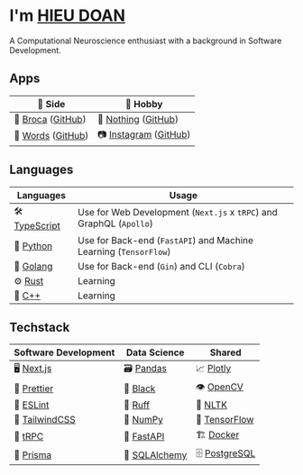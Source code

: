 # I'm [HIEU DOAN](https://hieudoanm.github.io)

A Computational Neuroscience enthusiast with a background in Software Development.

## Apps

| 🌆 Side                                        | 🌃 Hobby                                                   |
| ---------------------------------------------- | ---------------------------------------------------------- |
| 💬 [Broca][app-broca] ([GitHub][github-broca]) | 📱 [Nothing][app-nothing] ([GitHub][github-nothing])       |
| 📕 [Words][app-words] ([GitHub][github-words]) | 📷 [Instagram][app-instagram] ([GitHub][github-instagram]) |

## Languages

| Languages                   | Usage                                                               |
| --------------------------- | ------------------------------------------------------------------- |
| 🛠️ [TypeScript][typescript] | Use for Web Development (`Next.js` x `tRPC`) and GraphQL (`Apollo`) |
| 🐍 [Python][python]         | Use for Back-end (`FastAPI`) and Machine Learning (`TensorFlow`)    |
| 🦦 [Golang][golang]         | Use for Back-end (`Gin`) and CLI (`Cobra`)                          |
| ⚙️ [Rust][rust]             | Learning                                                            |
| 🧰 [C++][cplusplus]         | Learning                                                            |

## Techstack

| Software Development          | Data Science                | Shared                      |
| ----------------------------- | --------------------------- | --------------------------- |
| 🖥️ [Next.js][next.js]         | 🗃️ [Pandas][pandas]         | 📈 [Plotly][plotly]         |
| 💅 [Prettier][prettier]       | 💅 [Black][black]           | 👁️ [OpenCV][opencv]         |
| 🧰 [ESLint][eslint]           | 🧰 [Ruff][ruff]             | 💬 [NLTK][nltk]             |
| 💅 [TailwindCSS][tailwindcss] | 🧮 [NumPy][numpy]           | 🧠 [TensorFlow][tensorflow] |
| 🚀 [tRPC][trpc]               | 🚀 [FastAPI][fastapi]       | 🏗️ [Docker][docker]         |
| 🔌 [Prisma][prisma]           | 🔌 [SQLAlchemy][sqlalchemy] | 🗄️ [PostgreSQL][postgresql] |

[app-broca]: https://hieudoanm.github.io/broca/
[app-instagram]: https://hieudoanm.github.io/instagram/
[app-nothing]: https://hieudoanm.github.io/nothing/
[app-words]: https://hieudoanm.github.io/words/
[github-broca]: https://github.com/hieudoanm/broca
[github-instagram]: https://github.com/hieudoanm/instagram
[github-nothing]: https://github.com/hieudoanm/nothing
[github-words]: https://github.com/hieudoanm/words
[black]: https://black.readthedocs.io/en/stable/
[cplusplus]: https://cplusplus.com/
[docker]: https://www.docker.com/
[eslint]: https://eslint.org/
[fastapi]: https://fastapi.tiangolo.com/
[golang]: https://go.dev/
[typescript]: https://www.typescriptlang.org/
[next.js]: https://nextjs.org/
[nltk]: https://www.nltk.org/
[numpy]: https://numpy.org/
[opencv]: https://opencv.org/
[pandas]: https://pandas.pydata.org/
[plotly]: https://plotly.com/
[postgresql]: https://www.postgresql.org/
[prettier]: https://prettier.io/
[prisma]: https://www.prisma.io/
[python]: https://www.python.org/
[ruff]: https://docs.astral.sh/ruff/
[rust]: https://www.rust-lang.org/
[sqlalchemy]: https://www.sqlalchemy.org/
[tailwindcss]: https://tailwindcss.com/
[tensorflow]: https://www.tensorflow.org
[trpc]: https://trpc.io/
